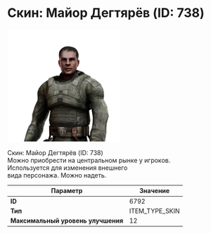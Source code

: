 # Скин: Майор Дегтярёв (ID: 738)

![Item Image](../img/6792.webp?raw=true)

Скин: Майор Дегтярёв (ID: 738)<br>Можно приобрести на центральном рынке у игроков.<br>Используется для изменения внешнего<br>вида персонажа. Можно надеть.


| Параметр | Значение |
|----------|----------|
| **ID** | 6792 |
| **Тип** | ITEM_TYPE_SKIN |
| **Максимальный уровень улучшения** | 12 |

